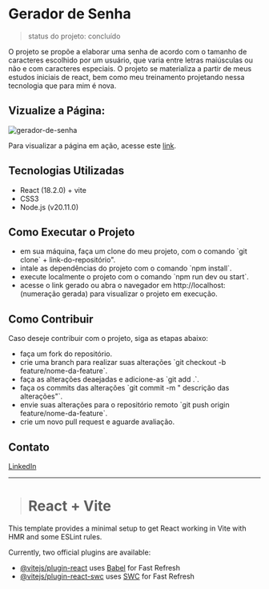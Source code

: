 <h1>Gerador de Senha</h1>

> status do projeto: concluído

O projeto se propõe a elaborar uma senha de acordo com o tamanho de caracteres escolhido por um usuário, que varia entre letras maiúsculas ou não e com caracteres especiais. O projeto se materializa a partir de meus estudos iniciais de react, bem como meu treinamento projetando nessa tecnologia que para mim é nova. 

## Vizualize a Página:
![gerador-de-senha](https://github.com/Clarc-Vasconcelos/Gerador-de-Senhas/assets/129234188/22266510-08ce-4892-9ba1-976279f5d42e)
<br />

<p>Para visualizar a página em ação, acesse este <a href='https://gerador-de-senhas-ashen-xi.vercel.app/' target='_blank'>link</a>.</p>

## Tecnologias Utilizadas
<ul>
<li>React (18.2.0) + vite</li>
<li>CSS3</li>
<li>Node.js (v20.11.0)</li>
</ul>


## Como Executar o Projeto
<ul>
<li>em sua máquina, faça um clone do meu projeto, com o comando `git clone` + link-do-repositório".
</li>
<li>intale as dependências do projeto com o comando `npm install`.
</li>
<li>execute localmente o projeto com o comando `npm run dev ou start`.
</li>
<li>acesse o link gerado ou abra o navegador em http://localhost:(numeração gerada) para visualizar o projeto em execução.
</li>
</ul>


## Como Contribuir
<p>Caso deseje contribuir com o projeto, siga as etapas abaixo:</p>
<ul>
<li>faça um fork do repositório.</li>
<li>crie uma branch para realizar suas alterações `git checkout -b feature/nome-da-feature`.
</li>
<li>faça as alterações deaejadas e adicione-as `git add .`.
</li>
<li>faça os commits das alterações `git commit -m " descrição das alterações"`.
</li>
<li>envie suas alterações para o repositório remoto `git push origin  feature/nome-da-feature`.
</li>
<li>crie um novo pull request e aguarde avaliação.
</li>
</ul>

## Contato
[LinkedIn](https://www.linkedin.com/in/clarc-vasconcelos-47535b116/)


__________________________________________________________________________

> # React + Vite

This template provides a minimal setup to get React working in Vite with HMR and some ESLint rules.

Currently, two official plugins are available:

- [@vitejs/plugin-react](https://github.com/vitejs/vite-plugin-react/blob/main/packages/plugin-react/README.md) uses [Babel](https://babeljs.io/) for Fast Refresh
- [@vitejs/plugin-react-swc](https://github.com/vitejs/vite-plugin-react-swc) uses [SWC](https://swc.rs/) for Fast Refresh
